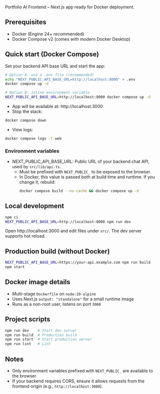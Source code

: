 Portfolio AI Frontend – Next.js app ready for Docker deployment.

## Prerequisites

- Docker (Engine 24+ recommended)
- Docker Compose v2 (comes with modern Docker Desktop)

## Quick start (Docker Compose)

Set your backend API base URL and start the app:

```bash
# Option A: use a .env file (recommended)
echo "NEXT_PUBLIC_API_BASE_URL=http://localhost:8000" > .env
docker compose up -d

# Option B: inline environment variable
NEXT_PUBLIC_API_BASE_URL=http://localhost:8000 docker compose up -d
```

- App will be available at: http://localhost:3000
- Stop the stack:
```bash
docker compose down
```
- View logs:
```bash
docker compose logs -f web
```

### Environment variables

- NEXT_PUBLIC_API_BASE_URL: Public URL of your backend chat API, used by `src/lib/api.ts`.
  - Must be prefixed with `NEXT_PUBLIC_` to be exposed to the browser.
  - In Docker, this value is passed both at build time and runtime. If you change it, rebuild:
    ```bash
    docker compose build --no-cache && docker compose up -d
    ```

## Local development

```bash
npm ci
NEXT_PUBLIC_API_BASE_URL=http://localhost:8000 npm run dev
```

Open http://localhost:3000 and edit files under `src/`. The dev server supports hot reload.

## Production build (without Docker)

```bash
NEXT_PUBLIC_API_BASE_URL=https://your-api.example.com npm run build
npm start
```

## Docker image details

- Multi-stage `Dockerfile` on `node:20-alpine`
- Uses Next.js `output: "standalone"` for a small runtime image
- Runs as a non-root user, listens on port `3000`

## Project scripts

```bash
npm run dev    # Start dev server
npm run build  # Production build
npm run start  # Start production server
npm run lint   # Lint
```

## Notes

- Only environment variables prefixed with `NEXT_PUBLIC_` are available to the browser.
- If your backend requires CORS, ensure it allows requests from the frontend origin (e.g., `http://localhost:3000`).
